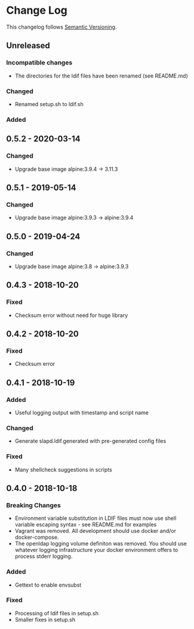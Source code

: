 # Change Log

This changelog follows [Semantic Versioning](http://semver.org).

## Unreleased

### Incompatible changes

- The directories for the ldif files have been renamed (see README.md)

### Changed

- Renamed setup.sh to ldif.sh

### Added

## 0.5.2 - 2020-03-14

### Changed

- Upgrade base image alpine:3.9.4 -> 3.11.3

## 0.5.1 - 2019-05-14

### Changed

- Upgrade base image alpine:3.9.3 -> alpine:3.9.4

## 0.5.0 - 2019-04-24

### Changed

- Upgrade base image alpine:3.8 -> alpine:3.9.3

## 0.4.3 - 2018-10-20

### Fixed

- Checksum error without need for huge library

## 0.4.2 - 2018-10-20

### Fixed

- Checksum error

## 0.4.1 - 2018-10-19

### Added

- Useful logging output with timestamp and script name

### Changed

- Generate slapd.ldif.generated with pre-generated config files

### Fixed

- Many shellcheck suggestions in scripts

## 0.4.0 - 2018-10-18

### Breaking Changes

- Environment variable substitution in LDIF files must now use shell variable escaping syntax - see README.md for examples
- Vagrant was removed. All development should use docker and/or docker-compose.
- The openldap logging volume definiton was removed. You should use whatever logging infrastructure your docker environment offers to process stderr logging.

### Added

- Gettext to enable envsubst

### Fixed

- Processing of ldif files in setup.sh
- Smaller fixes in setup.sh
